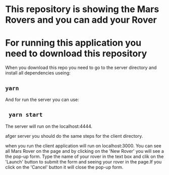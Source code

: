 # This repository is showing the Mars Rovers and you can add your Rover

# For running this application you need to download this repository

When you download this repo you need to go to the server directory and install all dependencies useing:

## `yarn`


And for run the server you can use:

## ` yarn start`

The server will run on the localhost:4444.

afger server you should do the same steps for the client directory. 

when you run the client application will run on localhost:3000. 
You can see all Mars Rover on the page and by clicking on the 'New Rover' you will see a the pop-up form. Type the name of your rover in the text box and clik on the 'Launch' button to submit the form and seeing your rover in the page.If you click on the 'Cancel' button it will close the pop-up form.